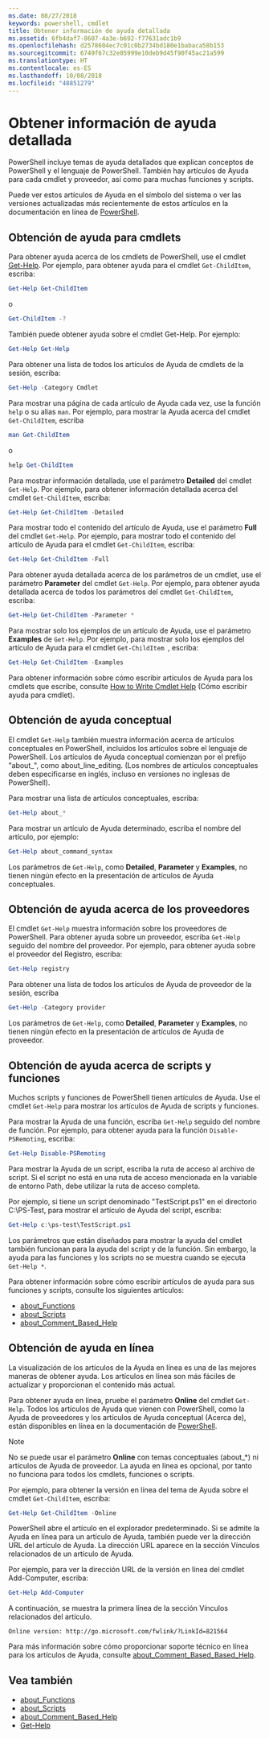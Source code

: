 ```yaml
---
ms.date: 08/27/2018
keywords: powershell, cmdlet
title: Obtener información de ayuda detallada
ms.assetid: 6fb4daf7-8607-4a3e-b692-f77631adc1b9
ms.openlocfilehash: d2578604ec7c01c0b2734bd180e1babaca58b153
ms.sourcegitcommit: 6749f67c32e05999e10deb9d45f90f45ac21a599
ms.translationtype: HT
ms.contentlocale: es-ES
ms.lasthandoff: 10/08/2018
ms.locfileid: "48851279"
---
```

# <a name="getting-detailed-help-information"></a>Obtener información de ayuda detallada

PowerShell incluye temas de ayuda detallados que explican conceptos de PowerShell y el lenguaje de PowerShell. También hay artículos de Ayuda para cada cmdlet y proveedor, así como para muchas funciones y scripts.

Puede ver estos artículos de Ayuda en el símbolo del sistema o ver las versiones actualizadas más recientemente de estos artículos en la documentación en línea de [PowerShell](/powershell/scripting/powershell-scripting).

## <a name="getting-help-for-cmdlets"></a>Obtención de ayuda para cmdlets

Para obtener ayuda acerca de los cmdlets de PowerShell, use el cmdlet [Get-Help](/powershell/module/microsoft.powershell.core/Get-Help). Por ejemplo, para obtener ayuda para el cmdlet `Get-ChildItem`, escriba:

```powershell
Get-Help Get-ChildItem
```

o

```powershell
Get-ChildItem -?
```

También puede obtener ayuda sobre el cmdlet Get-Help. Por ejemplo:

```powershell
Get-Help Get-Help
```

Para obtener una lista de todos los artículos de Ayuda de cmdlets de la sesión, escriba:

```powershell
Get-Help -Category Cmdlet
```

Para mostrar una página de cada artículo de Ayuda cada vez, use la función `help` o su alias `man`.
Por ejemplo, para mostrar la Ayuda acerca del cmdlet `Get-ChildItem`, escriba

```powershell
man Get-ChildItem
```

o

```powershell
help Get-ChildItem
```

Para mostrar información detallada, use el parámetro **Detailed** del cmdlet `Get-Help`. Por ejemplo, para obtener información detallada acerca del cmdlet `Get-ChildItem`, escriba:

```powershell
Get-Help Get-ChildItem -Detailed
```

Para mostrar todo el contenido del artículo de Ayuda, use el parámetro **Full** del cmdlet `Get-Help`. Por ejemplo, para mostrar todo el contenido del artículo de Ayuda para el cmdlet `Get-ChildItem`, escriba:

```powershell
Get-Help Get-ChildItem -Full
```

Para obtener ayuda detallada acerca de los parámetros de un cmdlet, use el parámetro **Parameter** del cmdlet `Get-Help`. Por ejemplo, para obtener ayuda detallada acerca de todos los parámetros del cmdlet `Get-ChildItem`, escriba:

```powershell
Get-Help Get-ChildItem -Parameter *
```

Para mostrar solo los ejemplos de un artículo de Ayuda, use el parámetro **Examples** de `Get-Help`.
Por ejemplo, para mostrar solo los ejemplos del artículo de Ayuda para el cmdlet `Get-ChildItem `, escriba:

```powershell
Get-Help Get-ChildItem -Examples
```

Para obtener información sobre cómo escribir artículos de Ayuda para los cmdlets que escribe, consulte [How to Write Cmdlet Help](/powershell/developer/help/writing-help-for-windows-powershell-cmdlets) (Cómo escribir ayuda para cmdlet).

## <a name="getting-conceptual-help"></a>Obtención de ayuda conceptual

El cmdlet `Get-Help` también muestra información acerca de artículos conceptuales en PowerShell, incluidos los artículos sobre el lenguaje de PowerShell. Los artículos de Ayuda conceptual comienzan por el prefijo "about_", como about_line_editing. (Los nombres de artículos conceptuales deben especificarse en inglés, incluso en versiones no inglesas de PowerShell).

Para mostrar una lista de artículos conceptuales, escriba:

```powershell
Get-Help about_*
```

Para mostrar un artículo de Ayuda determinado, escriba el nombre del artículo, por ejemplo:

```powershell
Get-Help about_command_syntax
```

Los parámetros de `Get-Help`, como **Detailed**, **Parameter** y **Examples**, no tienen ningún efecto en la presentación de artículos de Ayuda conceptuales.

## <a name="getting-help-about-providers"></a>Obtención de ayuda acerca de los proveedores

El cmdlet `Get-Help` muestra información sobre los proveedores de PowerShell. Para obtener ayuda sobre un proveedor, escriba `Get-Help` seguido del nombre del proveedor. Por ejemplo, para obtener ayuda sobre el proveedor del Registro, escriba:

```powershell
Get-Help registry
```

Para obtener una lista de todos los artículos de Ayuda de proveedor de la sesión, escriba

```powershell
Get-Help -Category provider
```

Los parámetros de `Get-Help`, como **Detailed**, **Parameter** y **Examples**, no tienen ningún efecto en la presentación de artículos de Ayuda de proveedor.

## <a name="getting-help-about-scripts-and-functions"></a>Obtención de ayuda acerca de scripts y funciones

Muchos scripts y funciones de PowerShell tienen artículos de Ayuda. Use el cmdlet `Get-Help` para mostrar los artículos de Ayuda de scripts y funciones.

Para mostrar la Ayuda de una función, escriba `Get-Help` seguido del nombre de función. Por ejemplo, para obtener ayuda para la función `Disable-PSRemoting`, escriba:

```powershell
Get-Help Disable-PSRemoting
```

Para mostrar la Ayuda de un script, escriba la ruta de acceso al archivo de script. Si el script no está en una ruta de acceso mencionada en la variable de entorno Path, debe utilizar la ruta de acceso completa.

Por ejemplo, si tiene un script denominado "TestScript.ps1" en el directorio C:\\PS-Test, para mostrar el artículo de Ayuda del script, escriba:

```powershell
Get-Help c:\ps-test\TestScript.ps1
```

Los parámetros que están diseñados para mostrar la ayuda del cmdlet también funcionan para la ayuda del script y de la función. Sin embargo, la ayuda para las funciones y los scripts no se muestra cuando se ejecuta `Get-Help *`.

Para obtener información sobre cómo escribir artículos de ayuda para sus funciones y scripts, consulte los siguientes artículos:

- [about_Functions](/powershell/module/microsoft.powershell.core/about/about_functions)
- [about_Scripts](/powershell/module/microsoft.powershell.core/about/about_scripts)
- [about_Comment_Based_Help](/powershell/module/microsoft.powershell.core/about/about_comment_based_help)

## <a name="getting-help-online"></a>Obtención de ayuda en línea

La visualización de los artículos de la Ayuda en línea es una de las mejores maneras de obtener ayuda. Los artículos en línea son más fáciles de actualizar y proporcionan el contenido más actual.

Para obtener ayuda en línea, pruebe el parámetro **Online** del cmdlet `Get-Help`. Todos los artículos de Ayuda que vienen con PowerShell, como la Ayuda de proveedores y los artículos de Ayuda conceptual (Acerca de), están disponibles en línea en la documentación de [PowerShell](/powershell/scripting/powershell-scripting).

> [!NOTE]
> No se puede usar el parámetro **Online** con temas conceptuales (about_\*) ni artículos de Ayuda de proveedor.
> La ayuda en línea es opcional, por tanto no funciona para todos los cmdlets, funciones o scripts.

Por ejemplo, para obtener la versión en línea del tema de Ayuda sobre el cmdlet `Get-ChildItem`, escriba:

```powershell
Get-Help Get-ChildItem -Online
```

PowerShell abre el artículo en el explorador predeterminado. Si se admite la Ayuda en línea para un artículo de Ayuda, también puede ver la dirección URL del artículo de Ayuda. La dirección URL aparece en la sección Vínculos relacionados de un artículo de Ayuda.

Por ejemplo, para ver la dirección URL de la versión en línea del cmdlet Add-Computer, escriba:

```powershell
Get-Help Add-Computer
```

A continuación, se muestra la primera línea de la sección Vínculos relacionados del artículo.

```Output
Online version: http://go.microsoft.com/fwlink/?LinkId=821564
```

Para más información sobre cómo proporcionar soporte técnico en línea para los artículos de Ayuda, consulte [about_Comment_Based_Based_Help](/powershell/module/microsoft.powershell.core/about/about_comment_based_help).

## <a name="see-also"></a>Vea también

- [about_Functions](/powershell/module/microsoft.powershell.core/about/about_functions)
- [about_Scripts](/powershell/module/microsoft.powershell.core/about/about_scripts)
- [about_Comment_Based_Help](/powershell/module/microsoft.powershell.core/about/about_comment_based_help)
- [Get-Help](/powershell/module/microsoft.powershell.core/get-help)
